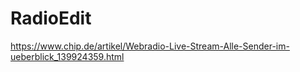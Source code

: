 # RadioEdit
https://www.chip.de/artikel/Webradio-Live-Stream-Alle-Sender-im-ueberblick_139924359.html
